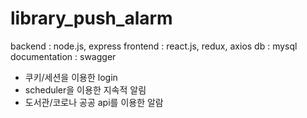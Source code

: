 # library_push_alarm

backend : node.js, express
frontend : react.js, redux, axios
db : mysql 
documentation : swagger

- 쿠키/세션을 이용한 login
- scheduler을 이용한 지속적 알림 
- 도서관/코로나 공공 api를 이용한 알람 

